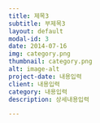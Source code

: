 ```yaml
---
title: 제목3
subtitle: 부제목3
layout: default
modal-id: 3
date: 2014-07-16
img: category.png
thumbnail: category.png
alt: image-alt
project-date: 내용입력
client: 내용입력
category: 내용입력
description: 상세내용입력

---
```

